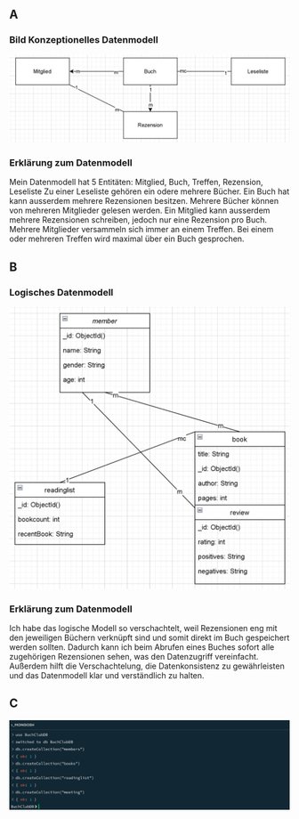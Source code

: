 ## A
### Bild Konzeptionelles Datenmodell
![](/KN02/BildDrawioNew.PNG)
### Erklärung zum Datenmodell
Mein Datenmodell hat 5 Entitäten: Mitglied, Buch, Treffen, Rezension, Leseliste
Zu einer Leseliste gehören ein odere mehrere Bücher. Ein Buch hat kann ausserdem mehrere Rezensionen besitzen. Mehrere Bücher können von mehreren Mitglieder gelesen werden. Ein Mitglied kann ausserdem mehrere Rezensionen schreiben, jedoch nur eine Rezension pro Buch. Mehrere Mitglieder versammeln sich immer an einem Treffen. Bei einem oder mehreren Treffen wird maximal über ein Buch gesprochen.

## B
### Logisches Datenmodell
![](/KN02/DrawioMitVerschachtelung.PNG)
### Erklärung zum Datenmodell
Ich habe das logische Modell so verschachtelt, weil Rezensionen eng mit den jeweiligen Büchern verknüpft sind und somit direkt im Buch gespeichert werden sollten. Dadurch kann ich beim Abrufen eines Buches sofort alle zugehörigen Rezensionen sehen, was den Datenzugriff vereinfacht. Außerdem hilft die Verschachtelung, die Datenkonsistenz zu gewährleisten und das Datenmodell klar und verständlich zu halten.

## C
![](/KN02/KN02C.PNG)
